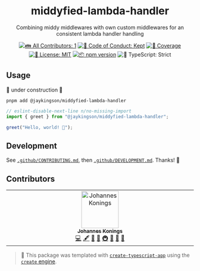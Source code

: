 <h1 align="center">middyfied-lambda-handler</h1>

<p align="center">Combining middy middlewares with own custom middlewares for an consistent lambda
handler handling</p>

<p align="center">
	<!-- prettier-ignore-start -->
	<!-- ALL-CONTRIBUTORS-BADGE:START - Do not remove or modify this section -->
	<a href="#contributors" target="_blank"><img alt="👪 All Contributors: 1" src="https://img.shields.io/badge/%F0%9F%91%AA_all_contributors-1-21bb42.svg" /></a>
<!-- ALL-CONTRIBUTORS-BADGE:END -->
	<!-- prettier-ignore-end -->
	<a href="https://github.com/JohannesKonings/middyfied-lambda-handler/blob/main/.github/CODE_OF_CONDUCT.md" target="_blank"><img alt="🤝 Code of Conduct: Kept" src="https://img.shields.io/badge/%F0%9F%A4%9D_code_of_conduct-kept-21bb42" /></a>
	<a href="https://codecov.io/gh/JohannesKonings/middyfied-lambda-handler" target="_blank"><img alt="🧪 Coverage" src="https://img.shields.io/codecov/c/github/JohannesKonings/middyfied-lambda-handler?label=%F0%9F%A7%AA%20coverage" /></a>
	<a href="https://github.com/JohannesKonings/middyfied-lambda-handler/blob/main/LICENSE.md" target="_blank"><img alt="📝 License: MIT" src="https://img.shields.io/badge/%F0%9F%93%9D_license-MIT-21bb42.svg"></a>
	<a href="http://npmjs.com/package/middyfied-lambda-handler"><img alt="📦 npm version" src="https://img.shields.io/npm/v/middyfied-lambda-handler?color=21bb42&label=%F0%9F%93%A6%20npm" /></a>
	<img alt="💪 TypeScript: Strict" src="https://img.shields.io/badge/%F0%9F%92%AA_typescript-strict-21bb42.svg" />
</p>

## Usage

🚧 under construction 🚧

```shell
pnpm add @jaykingson/middyfied-lambda-handler
```

```ts
// eslint-disable-next-line n/no-missing-import
import { greet } from "@jaykingson/middyfied-lambda-handler";

greet("Hello, world! 💖");
```

## Development

See [`.github/CONTRIBUTING.md`](./.github/CONTRIBUTING.md), then [`.github/DEVELOPMENT.md`](./.github/DEVELOPMENT.md).
Thanks! 💖

## Contributors

<!-- spellchecker: disable -->
<!-- ALL-CONTRIBUTORS-LIST:START - Do not remove or modify this section -->
<!-- prettier-ignore-start -->
<!-- markdownlint-disable -->
<table>
  <tbody>
    <tr>
      <td align="center" valign="top" width="14.28%"><a href="https://johanneskonings.dev/"><img src="https://avatars.githubusercontent.com/u/14806640?v=4?s=100" width="100px;" alt="Johannes Konings"/><br /><sub><b>Johannes Konings</b></sub></a><br /><a href="https://github.com/JohannesKonings/middyfied-lambda-handler/commits?author=JohannesKonings" title="Code">💻</a> <a href="#content-JohannesKonings" title="Content">🖋</a> <a href="https://github.com/JohannesKonings/middyfied-lambda-handler/commits?author=JohannesKonings" title="Documentation">📖</a> <a href="#ideas-JohannesKonings" title="Ideas, Planning, & Feedback">🤔</a> <a href="#infra-JohannesKonings" title="Infrastructure (Hosting, Build-Tools, etc)">🚇</a> <a href="#maintenance-JohannesKonings" title="Maintenance">🚧</a> <a href="#projectManagement-JohannesKonings" title="Project Management">📆</a> <a href="#tool-JohannesKonings" title="Tools">🔧</a></td>
    </tr>
  </tbody>
</table>

<!-- markdownlint-restore -->
<!-- prettier-ignore-end -->

<!-- ALL-CONTRIBUTORS-LIST:END -->
<!-- spellchecker: enable -->

<!-- You can remove this notice if you don't want it 🙂 no worries! -->

> 💝 This package was templated with [`create-typescript-app`](https://github.com/JoshuaKGoldberg/create-typescript-app) using the [`create` engine](https://create.bingo).
